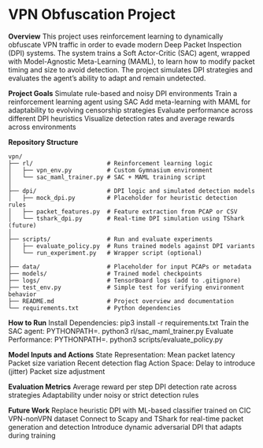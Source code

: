 # VPN Obfuscation Project
**Overview**
This project uses reinforcement learning to dynamically obfuscate VPN traffic in order to evade modern Deep Packet Inspection (DPI) systems. The system trains a Soft Actor-Critic (SAC) agent, wrapped with Model-Agnostic Meta-Learning (MAML), to learn how to modify packet timing and size to avoid detection. The project simulates DPI strategies and evaluates the agent’s ability to adapt and remain undetected.

**Project Goals**
Simulate rule-based and noisy DPI environments
Train a reinforcement learning agent using SAC
Add meta-learning with MAML for adaptability to evolving censorship strategies
Evaluate performance across different DPI heuristics
Visualize detection rates and average rewards across environments

**Repository Structure**
````{verbatim}
vpn/
├── rl/                     # Reinforcement learning logic
│   ├── vpn_env.py          # Custom Gymnasium environment
│   └── sac_maml_trainer.py # SAC + MAML training script
│
├── dpi/                    # DPI logic and simulated detection models
│   ├── mock_dpi.py         # Placeholder for heuristic detection rules
│   ├── packet_features.py  # Feature extraction from PCAP or CSV
│   └── tshark_dpi.py       # Real-time DPI simulation using TShark (future)
│
├── scripts/                # Run and evaluate experiments
│   ├── evaluate_policy.py  # Runs trained models against DPI variants
│   └── run_experiment.py   # Wrapper script (optional)
│
├── data/                   # Placeholder for input PCAPs or metadata
├── models/                 # Trained model checkpoints
├── logs/                   # TensorBoard logs (add to .gitignore)
├── test_env.py             # Simple test for verifying environment behavior
├── README.md               # Project overview and documentation
└── requirements.txt        # Python dependencies
````

**How to Run**
Install Dependencies: pip3 install -r requirements.txt
Train the SAC agent: PYTHONPATH=. python3 rl/sac_maml_trainer.py
Evaluate Performance: PYTHONPATH=. python3 scripts/evaluate_policy.py


**Model Inputs and Actions**
State Representation:
    Mean packet latency
    Packet size variation
    Recent detection flag
Action Space:
    Delay to introduce (jitter)
    Packet size adjustment

**Evaluation Metrics**
    Average reward per step
    DPI detection rate across strategies
    Adaptability under noisy or strict detection rules
    
**Future Work**
Replace heuristic DPI with ML-based classifier trained on CIC VPN-nonVPN dataset
Connect to Scapy and TShark for real-time packet generation and detection
Introduce dynamic adversarial DPI that adapts during training
